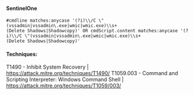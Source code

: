 #### SentinelOne
```
#cmdline matches:anycase '(?i)\\/C \"(vssadmin|vssadmin\.exe|wmic|wmic.exe)\\s+(Delete Shadows|Shadowcopy)' OR cmdScript.content matches:anycase '(?i)\\/C \"(vssadmin|vssadmin\.exe|wmic|wmic.exe)\\s+(Delete Shadows|Shadowcopy)'
```

#### Techniques:

T1490 - Inhibit System Recovery | https://attack.mitre.org/techniques/T1490/
T1059.003 - Command and Scripting Interpreter: Windows Command Shell | https://attack.mitre.org/techniques/T1059/003/
